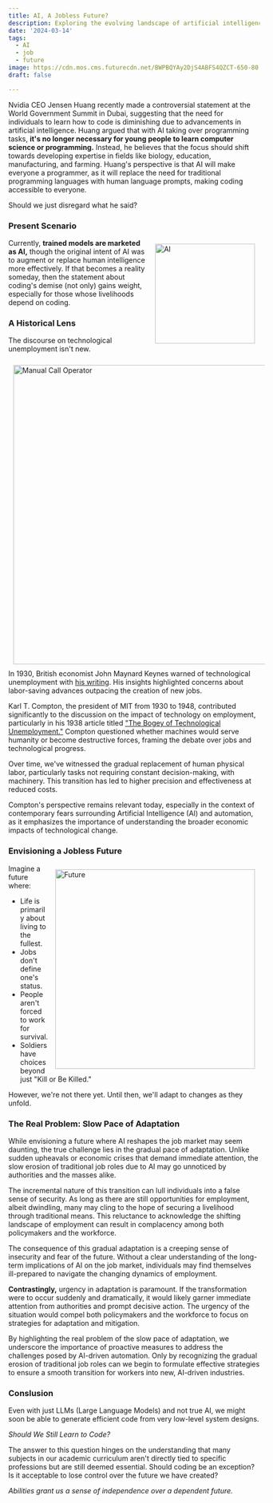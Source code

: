```yaml
---
title: AI, A Jobless Future?
description: Exploring the evolving landscape of artificial intelligence and its potential impact on the job market.
date: '2024-03-14'
tags:
  - AI
  - job
  - future
image: https://cdn.mos.cms.futurecdn.net/BWPBQYAy2DjS4ABFS4QZCT-650-80.jpg.webp
draft: false

---
```


Nvidia CEO Jensen Huang recently made a controversial statement at the World Government Summit in Dubai, suggesting that the need for individuals to learn how to code is diminishing due to advancements in artificial intelligence. Huang argued that with AI taking over programming tasks, **it's no longer necessary for young people to learn computer science or programming.** Instead, he believes that the focus should shift towards developing expertise in fields like biology, education, manufacturing, and farming. Huang's perspective is that AI will make everyone a programmer, as it will replace the need for traditional programming languages with human language prompts, making coding accessible to everyone.

Should we just disregard what he said?

### Present Scenario

<img align="right" width="200" src="https://images.unsplash.com/photo-1520563683082-7ef74b616a89" alt="AI" style="padding: 2%;">

Currently, **trained models are marketed as AI,** though the original intent of AI was to augment or replace human intelligence more effectively. If that becomes a reality someday, then the statement about coding's demise (not only) gains weight, especially for those whose livelihoods depend on coding.

### A Historical Lens

The discourse on technological unemployment isn't new.

<img align="left" width="600" src="https://plus.unsplash.com/premium_photo-1664392454707-8eaddba734ca" alt="Manual Call Operator" style="padding: 2%;">

In 1930, British economist John Maynard Keynes warned of technological unemployment with [his writing](http://www.econ.yale.edu/smith/econ116a/keynes1.pdf). His insights highlighted concerns about labor-saving advances outpacing the creation of new jobs.

Karl T. Compton, the president of MIT from 1930 to 1948, contributed significantly to the discussion on the impact of technology on employment, particularly in his 1938 article titled ["The Bogey of Technological Unemployment."](https://wp.technologyreview.com/wp-content/uploads/2012/10/MIT-Technology-Review-1938-12.pdf) Compton questioned whether machines would serve humanity or become destructive forces, framing the debate over jobs and technological progress.

Over time, we've witnessed the gradual replacement of human physical labor, particularly tasks not requiring constant decision-making, with machinery. This transition has led to higher precision and effectiveness at reduced costs.

Compton's perspective remains relevant today, especially in the context of contemporary fears surrounding Artificial Intelligence (AI) and automation, as it emphasizes the importance of understanding the broader economic impacts of technological change.

### Envisioning a Jobless Future

<img align="right" width="400" src="https://images.unsplash.com/photo-1512078718055-8ffaad296044" alt="Future" style="padding: 2%;">

Imagine a future where:
- Life is primarily about living to the fullest.
- Jobs don't define one's status.
- People aren't forced to work for survival.
- Soldiers have choices beyond just "Kill or Be Killed."

However, we're not there yet. Until then, we'll adapt to changes as they unfold.

### The Real Problem: Slow Pace of Adaptation

While envisioning a future where AI reshapes the job market may seem daunting, the true challenge lies in the gradual pace of adaptation. Unlike sudden upheavals or economic crises that demand immediate attention, the slow erosion of traditional job roles due to AI may go unnoticed by authorities and the masses alike.

The incremental nature of this transition can lull individuals into a false sense of security. As long as there are still opportunities for employment, albeit dwindling, many may cling to the hope of securing a livelihood through traditional means. This reluctance to acknowledge the shifting landscape of employment can result in complacency among both policymakers and the workforce.

The consequence of this gradual adaptation is a creeping sense of insecurity and fear of the future. Without a clear understanding of the long-term implications of AI on the job market, individuals may find themselves ill-prepared to navigate the changing dynamics of employment.

**Contrastingly,** urgency in adaptation is paramount. If the transformation were to occur suddenly and dramatically, it would likely garner immediate attention from authorities and prompt decisive action. The urgency of the situation would compel both policymakers and the workforce to focus on strategies for adaptation and mitigation.

By highlighting the real problem of the slow pace of adaptation, we underscore the importance of proactive measures to address the challenges posed by AI-driven automation. Only by recognizing the gradual erosion of traditional job roles can we begin to formulate effective strategies to ensure a smooth transition for workers into new, AI-driven industries.

### Conslusion

Even with just LLMs (Large Language Models) and not true AI, we might soon be able to generate efficient code from very low-level system designs.

*Should We Still Learn to Code?*

The answer to this question hinges on the understanding that many subjects in our academic curriculum aren't directly tied to specific professions but are still deemed essential. Should coding be an exception? Is it acceptable to lose control over the future we have created?

*Abilities grant us a sense of independence over a dependent future.*

